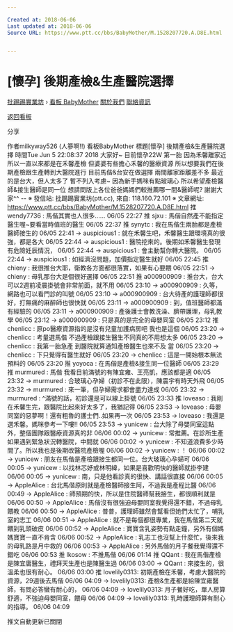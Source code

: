 ```yaml
---

Created at: 2018-06-06
Last updated at: 2018-06-06
Source URL: https://www.ptt.cc/bbs/BabyMother/M.1528207720.A.D8E.html


---
```


# [懷孕] 後期產檢&生產醫院選擇


[批踢踢實業坊](https://www.ptt.cc/bbs/) › [看板 BabyMother](https://www.ptt.cc/bbs/BabyMother/index.html) [關於我們](https://www.ptt.cc/about.html) [聯絡資訊](https://www.ptt.cc/contact.html)

[返回看板](https://www.ptt.cc/bbs/BabyMother/index.html)

分享

作者milkyway526 (人篸啊!!)
看板BabyMother
標題\[懷孕\] 後期產檢&生產醫院選擇
時間Tue Jun 5 22:08:37 2018
大家好~ 目前懷孕22W 第一胎 因為禾馨離家近 所以一直以來都是在禾馨產檢 但婆婆有些擔心禾馨的醫療資源 所以想要我們在後期產檢跟生產轉到大醫院進行 目前馬偕&台安在做選擇 兩間離家距離差不多 最近的是台大，但人太多了 暫不列入考慮~ 因為新手媽咪有點玻璃心 所以希望產檢醫師&接生醫師是同一位 想請問版上各位爸爸媽媽們較推薦哪一間&醫師呢? 謝謝大家^^ -- ※ 發信站: 批踢踢實業坊(ptt.cc), 來自: 118.160.72.101 ※ 文章網址: <https://www.ptt.cc/bbs/BabyMother/M.1528207720.A.D8E.html>
推 wendy7736 : 馬偕其實也人很多...... 06/05 22:27
推 sjxu : 馬偕自然產不能指定醫生喔~要看當時值班的醫生 06/05 22:37
推 synytc : 我在馬偕生兩胎都是產檢醫師接生的 06/05 22:41
→ auspicious1 : 就在禾馨生吧，禾馨醫生跟環境真的很強，都是各大 06/05 22:44
→ auspicious1 : 醫院挖來的。後期如禾馨醫生發現有危險妊辰情況， 06/05 22:44
→ auspicious1 : 會主動幫你轉大醫院。 06/05 22:44
→ auspicious1 : 如經濟沒問題，加價指定醫生就好 06/05 22:45
推 chieny : 我很推台大耶，衛教各方面都很落實，如果有心要餵 06/05 22:51
→ chieny : 母乳那台大是個很好選擇 06/05 22:51
推 a000900909 : 推台大，台大可以2週前凌晨掛號會非常前面，就不用 06/05 23:10
→ a000900909 : 久等，網路也可以看門診的叫號 06/05 23:10
→ a000900909 : 台大待產的護理師都很好，打無痛的麻醉師也很快就 06/05 23:11
→ a000900909 : 到，值班醫師都滿有經驗的 06/05 23:11
→ a000900909 : 產後護士會教洗澡、臍帶護理，母乳教學 06/05 23:12
→ a000900909 : 只是真的是完全的母嬰同室 06/05 23:12
推 chenlicc : 原po醫療資源指的是沒有兒童加護病房吧 我也是這個 06/05 23:20
→ chenlicc : 考量選馬偕 不過產檢跟接生醫生不同真的不用想太多 06/05 23:20
→ chenlicc : 我第一胎急產 到醫院就算通知產檢醫生也來不及 當 06/05 23:20
→ chenlicc : 下只覺得有醫生就好 06/05 23:20
→ chenlicc : 這是一開始根本無法預料的 06/05 23:20
推 yoyoca : 在馬偕是產檢&接生同一位醫師 06/05 23:29
推 murmured : 馬偕 我看目前滿號的有陳宜雍、王亮凱，應該都是適 06/05 23:32
→ murmured : 合玻璃心孕婦（初診不在此限），陳震宇有時天外飛 06/05 23:32
→ murmured : 來一筆，但孕婦需求都會盡力達成 06/05 23:32
→ murmured : ^滿號的話，初診還是可以線上掛號 06/05 23:33
推 loveaso : 我剛在禾馨生完，跟醫院比起來好太多了，我猶記得 06/05 23:53
→ loveaso : 母嬰同室的惡夢啊！還有粗魯的護士們..如果再一次 06/05 23:53
→ loveaso : 我還是選禾馨。媽咪參考一下嘍!! 06/05 23:53
→ yunicew : 台大除了母嬰同室這點外，整個團隊跟醫療資源真的非 06/06 00:02
→ yunicew : 常推薦。在診所生產如果遇到緊急狀況轉醫院，中間就 06/06 00:02
→ yunicew : 不知道浪費多少時間了。所以我也是後期改醫院產檢喔 06/06 00:02
→ yunicew : ！ 06/06 00:02
→ yunicew : 朋友在馬偕是產檢跟接生都同一位。台大玻璃心孕婦可 06/06 00:05
→ yunicew : 以找林芯妤或林明緯，如果是喜歡明快的醫師就掛李建 06/06 00:05
→ yunicew : 南，只是他看診真的很快、講話很直接 06/06 00:05
→ AppleAlice : 台北馬偕原則就是產檢醫師接生阿，不過我是產程比醫 06/06 00:49
→ AppleAlice : 師預期的快，所以是住院醫師幫我接生，都很順利就是 06/06 00:50
→ AppleAlice : 馬偕沒有很強迫母嬰同室我覺得還不錯，不過母乳餵教 06/06 00:50
→ AppleAlice : 普普，護理師雖然會幫看但她們太忙了，哺乳室的志工 06/06 00:51
→ AppleAlice : 就不是每個都很專業，我在馬偕第二天就餵到乳頭破皮 06/06 00:52
→ AppleAlice : 寶寶含乳姿勢有點走鐘，另外有個媽媽寶寶一直不肯含 06/06 00:52
→ AppleAlice : 乳志工也沒幫上什麼忙，後來我的母乳路是月中救的 06/06 00:53
→ AppleAlice : 另外馬偕的月子餐我覺得還不錯吃 06/06 00:53
推 lkosow : 不推馬偕 06/06 01:14
推 QQant : 我在馬偕產檢是陳宜庸醫生，禮拜天生產也是陳醫生過 06/06 03:00
→ QQant : 來接生的，很溫柔也很有耐心。 06/06 03:00
推 lovelily0313: 初期產檢在禾馨，考慮大醫院的資源，29週後去馬偕 06/06 04:09
→ lovelily0313: 產檢&生產都是給陳宜雍醫師，有問必答蠻有耐心的， 06/06 04:09
→ lovelily0313: 月子餐好吃，單人房算舒適，不強迫母嬰同室，餵母 06/06 04:09
→ lovelily0313: 乳時護理師算有耐心的指導。 06/06 04:09

推文自動更新已關閉

